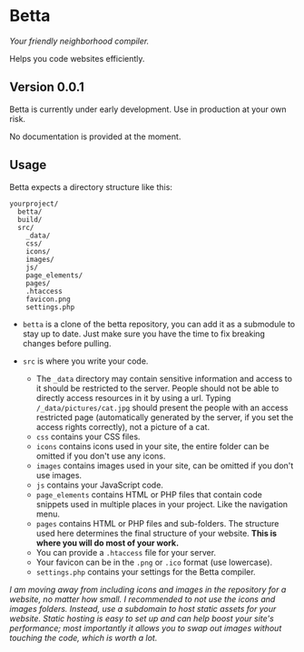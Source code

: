 # Betta

_Your friendly neighborhood compiler._

Helps you code websites efficiently.

## Version 0.0.1

Betta is currently under early development. Use in production at your own risk.

No documentation is provided at the moment.

## Usage

Betta expects a directory structure like this:

```
yourproject/
  betta/
  build/
  src/
    _data/
    css/
    icons/
    images/
    js/
    page_elements/
    pages/
    .htaccess
    favicon.png
    settings.php
```

- `betta` is a clone of the betta repository, you can add it as a submodule to stay up to date. Just make sure you have the time to fix breaking changes before pulling.
- `src` is where you write your code.

  - The `_data` directory may contain sensitive information and access to it should be restricted to the server. People should not be able to directly access resources in it by using a url. Typing `/_data/pictures/cat.jpg` should present the people with an access restricted page (automatically generated by the server, if you set the access rights correctly), not a picture of a cat.
  - `css` contains your CSS files.
  - `icons` contains icons used in your site, the entire folder can be omitted if you don't use any icons.
  - `images` contains images used in your site, can be omitted if you don't use images.
  - `js` contains your JavaScript code.
  - `page_elements` contains HTML or PHP files that contain code snippets used in multiple places in your project. Like the navigation menu.
  - `pages` contains HTML or PHP files and sub-folders. The structure used here determines the final structure of your website. **This is where you will do most of your work.**
  - You can provide a `.htaccess` file for your server.
  - Your favicon can be in the `.png` or `.ico` format (use lowercase).
  - `settings.php` contains your settings for the Betta compiler.

*I am moving away from including icons and images in the repository for a website, no matter how small. I recommended to not use the icons and images folders. Instead, use a subdomain to host static assets for your website. Static hosting is easy to set up and can help boost your site's performance; most importantly it allows you to swap out images without touching the code, which is worth a lot.*

